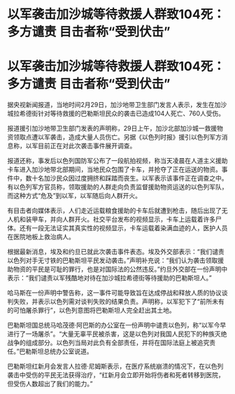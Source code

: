 # 以军袭击加沙城等待救援人群致104死：多方谴责 目击者称“受到伏击”

# 以军袭击加沙城等待救援人群致104死：多方谴责 目击者称“受到伏击”

据央视新闻报道，当地时间2月29日，加沙地带卫生部门发言人表示，发生在加沙城拉希德街针对等待救援的巴勒斯坦民众的袭击已造成104人死亡、760人受伤。

报道援引加沙地带卫生部门发表的声明称，29日上午，加沙北部加沙城一救援物资领取点遭以军袭击，造成大量人员伤亡。另据《以色列时报》援引以色列军方消息称，以军目前正在对此次袭击事件展开调查。

报道还称，事发后以色列国防军公布了一段航拍视频，称当天凌晨在人道主义援助卡车进入加沙地带北部期间，当地民众包围了卡车，并抢夺了正在运送的物资。事件中，数十名加沙民众因过度拥挤和踩踏而丧生。以军表示该事件正在调查之中。有以色列军方官员称，领取援助的人群走向负责监督援助物资运送的以色列军队，而这种方式“危及”到以军，以军随后向人群开火。

有目击者向媒体表示，人们走近运载粮食援助的卡车后就遭到枪击，随后出现了无人机和装甲车，并向人群开火。社交平台发布的视频显示，卡车上运载着许多尸体。还有一段无法证实其真实性的视频显示，卡车运载着染满血迹的人，医护人员在医院地板上救治病人。

根据最新消息，埃及和约旦已就此次袭击事件表态。埃及外交部表示：“我们谴责以色列对手无寸铁的巴勒斯坦平民发动袭击。”声明补充说：“我们认为袭击领取援助物资的平民是可耻的罪行，也是对国际法的公然违反。”约旦外交部在一份声明中表示：“我们谴责以军残酷地对待在加沙城拉希德街等待援助的巴勒斯坦人。”

哈马斯在一份声明中警告称，这一事件可能导致旨在达成停战和释放人质的协议谈判失败，并表示以色列需对谈判失败的结果负责。声明称，以军犯下了“前所未有的可怕屠杀罪行”，以色列意图将巴勒斯坦人完全赶出其土地。

巴勒斯坦国总统马哈茂德·阿巴斯的办公室在一份声明中谴责以色列，称“以军今早进行了一场屠杀”。“大量无辜平民被杀害，这是以色列对我国人民犯下的种族灭绝战争的组成部分。以色列当局对此负有全部责任，并将在国际法庭上被追究责任。”巴勒斯坦总统办公室说道。

巴勒斯坦红新月会发言人拉德·尼姆斯表示，在医疗系统崩溃的情况下，在以色列袭击中受伤的平民无法获得治疗，“红新月会立即开始将伤者和死者转移到医院，但受伤人数超出了我们的能力。”

